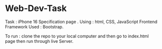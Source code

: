 # Web-Dev-Task

Task : iPhone 16 Specification page .
Using : html, CSS, JavaScript
Frontend Framework Used : Bootstrap.

To run : clone the repo to your local computer and then go to index.html page then run through live Server.
